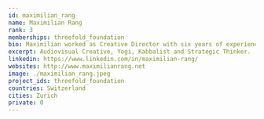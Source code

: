 ```yaml
---
id: maximilian_rang
name: Maximilian Rang
rank: 3
memberships: threefold_foundation
bio: Maximilian worked as Creative Director with six years of experience in motion and brand design for top 100 brands. Companies such as Audi and Porsche entrusted him with world premieres of their products. His passion for & p2p technology lead him to work with many startups in the decentralized space. He then joined ThreeFold only a few days after he learned about the project, because its so much aligned with this vision of how the Internet should be working for everyone.
excerpt: Audiovisual Creative, Yogi, Kabbalist and Strategic Thinker.
linkedin: https://www.linkedin.com/in/maximilian-rang/
websites: http://www.maximilianrang.net
image: ./maximilian_rang.jpeg
project_ids: threefold_foundation
countries: Switzerland
cities: Zurich
private: 0
---
```

